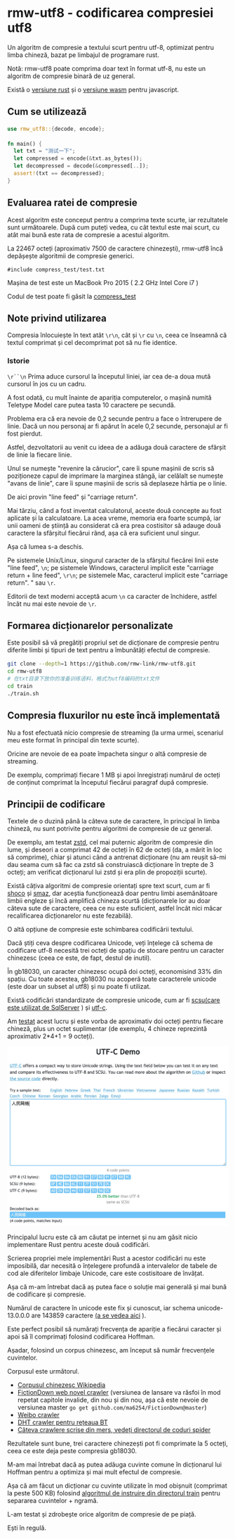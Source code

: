# rmw-utf8 - codificarea compresiei utf8

Un algoritm de compresie a textului scurt pentru utf-8, optimizat pentru limba chineză, bazat pe limbajul de programare rust.

Notă: rmw-utf8 poate comprima doar text în format utf-8, nu este un algoritm de compresie binară de uz general.

Există o [versiune rust](https://github.com/rmw-link/rmw-utf8) și o [versiune wasm](https://github.com/rmw-lib/rmw-utf8-wasm) pentru javascript.

## Cum se utilizează

```rust
use rmw_utf8::{decode, encode};

fn main() {
  let txt = "测试一下";
  let compressed = encode(&txt.as_bytes());
  let decompressed = decode(&compressed[..]);
  assert!(txt == decompressed);
}
```

## Evaluarea ratei de compresie

Acest algoritm este conceput pentru a comprima texte scurte, iar rezultatele sunt următoarele. După cum puteți vedea, cu cât textul este mai scurt, cu atât mai bună este rata de compresie a acestui algoritm.

La 22467 octeți (aproximativ 7500 de caractere chinezești), rmw-utf8 încă depășește algoritmii de compresie generici.

```
#include compress_test/test.txt
```

Mașina de test este un MacBook Pro 2015 ( 2.2 GHz Intel Core i7 )

Codul de test poate fi găsit la [compress_test](https://github.com/rmw-link/rmw-utf8/tree/master/compress_test)

## Note privind utilizarea

Compresia înlocuiește în text atât `\r\n`, cât și `\r` cu `\n`, ceea ce înseamnă că textul comprimat și cel decomprimat pot să nu fie identice.

### Istorie

`\r``\n` Prima aduce cursorul la începutul liniei, iar cea de-a doua mută cursorul în jos cu un cadru.

A fost odată, cu mult înainte de apariția computerelor, o mașină numită Teletype Model care putea tasta 10 caractere pe secundă.

Problema era că era nevoie de 0,2 secunde pentru a face o întrerupere de linie. Dacă un nou personaj ar fi apărut în acele 0,2 secunde, personajul ar fi fost pierdut.

Astfel, dezvoltatorii au venit cu ideea de a adăuga două caractere de sfârșit de linie la fiecare linie.

Unul se numește "revenire la cărucior", care îi spune mașinii de scris să poziționeze capul de imprimare la marginea stângă, iar celălalt se numește "avans de linie", care îi spune mașinii de scris să deplaseze hârtia pe o linie.

De aici provin "line feed" și "carriage return".

Mai târziu, când a fost inventat calculatorul, aceste două concepte au fost aplicate și la calculatoare. La acea vreme, memoria era foarte scumpă, iar unii oameni de știință au considerat că era prea costisitor să adauge două caractere la sfârșitul fiecărui rând, așa că era suficient unul singur.

Așa că lumea s-a deschis.

Pe sistemele Unix/Linux, singurul caracter de la sfârșitul fiecărei linii este "line feed", `\n`; pe sistemele Windows, caracterul implicit este "carriage return + line feed", `\r\n`; pe sistemele Mac, caracterul implicit este "carriage return". " sau `\r`.

Editorii de text moderni acceptă acum `\n` ca caracter de închidere, astfel încât nu mai este nevoie de `\r`.

## Formarea dicționarelor personalizate

Este posibil să vă pregătiți propriul set de dicționare de compresie pentru diferite limbi și tipuri de text pentru a îmbunătăți efectul de compresie.

```bash
git clone --depth=1 https://github.com/rmw-link/rmw-utf8.git
cd rmw-utf8
# 在txt目录下放你的准备训练语料，格式为utf8编码的txt文件
cd train
./train.sh
```

## Compresia fluxurilor nu este încă implementată

Nu a fost efectuată nicio compresie de streaming (la urma urmei, scenariul meu este format în principal din texte scurte).

Oricine are nevoie de ea poate împacheta singur o altă compresie de streaming.

De exemplu, comprimați fiecare 1 MB și apoi înregistrați numărul de octeți de conținut comprimat la începutul fiecărui paragraf după compresie.

## Principii de codificare

Textele de o duzină până la câteva sute de caractere, în principal în limba chineză, nu sunt potrivite pentru algoritmi de compresie de uz general.

De exemplu, am testat [zstd](https://github.com/facebook/zstd), cel mai puternic algoritm de compresie din lume, și deseori a comprimat 42 de octeți în 62 de octeți (da, a mărit în loc să comprime), chiar și atunci când a antrenat dicționare (nu am reușit să-mi dau seama cum să fac ca zstd să construiască dicționare în trepte de 3 octeți; am verificat dicționarul lui zstd și era plin de propoziții scurte).

Există câțiva algoritmi de compresie orientați spre text scurt, cum ar fi [shoco](https://ed-von-schleck.github.io/shoco/) și [smaz](https://github.com/antirez/smaz), dar aceștia funcționează doar pentru limbi asemănătoare limbii engleze și încă amplifică chineza scurtă (dicționarele lor au doar câteva sute de caractere, ceea ce nu este suficient, astfel încât nici măcar recalificarea dicționarelor nu este fezabilă).

O altă opțiune de compresie este schimbarea codificării textului.

Dacă știți ceva despre codificarea Unicode, veți înțelege că schema de codificare utf-8 necesită trei octeți de spațiu de stocare pentru un caracter chinezesc (ceea ce este, de fapt, destul de inutil).

În gb18030, un caracter chinezesc ocupă doi octeți, economisind 33% din spațiu. Cu toate acestea, gb18030 nu acoperă toate caracterele unicode (este doar un subset al utf8) și nu poate fi utilizat.

Există codificări standardizate de compresie unicode, cum ar fi [scsu](https://github.com/dop251/scsu)[(care este utilizat de SqlServer](https://docs.microsoft.com/en-us/sql/relational-databases/data-compression/unicode-compression-implementation?view=sql-server-ver15) ) și [utf-c](https://github.com/deNULL/utf-c).

Am [testat](https://denull.github.io/utf-c) acest lucru și este vorba de aproximativ doi octeți pentru fiecare chineză, plus un octet suplimentar (de exemplu, 4 chineze reprezintă aproximativ 2*4+1 = 9 octeți).

![](https://raw.githubusercontent.com/gcxfd/img/gh-pages/ffxMd3.jpg)

Principalul lucru este că am căutat pe internet și nu am găsit nicio implementare Rust pentru aceste două codificări.

Scrierea propriei mele implementări Rust a acestor codificări nu este imposibilă, dar necesită o înțelegere profundă a intervalelor de tabele de cod ale diferitelor limbaje Unicode, care este costisitoare de învățat.

Așa că m-am întrebat dacă aș putea face o soluție mai generală și mai bună de codificare și compresie.

Numărul de caractere în unicode este fix și cunoscut, iar schema unicode-13.0.0.0 are 143859 caractere [(a se vedea aici](https://github.com/rmw-link/utf8_compress/blob/master/all_char.py) ).

Este perfect posibil să numărați frecvența de apariție a fiecărui caracter și apoi să îl comprimați folosind codificarea Hoffman.

Așadar, folosind un corpus chinezesc, am început să număr frecvențele cuvintelor.

Corpusul este următorul.

* [Corpusul chinezesc Wikipedia](https://jdhao.github.io/2019/01/10/two_chinese_corpus)
* [FictionDown web novel crawler](https://github.com/ma6254/FictionDown) (versiunea de lansare va răsfoi în mod repetat capitole invalide, din nou și din nou, așa că este nevoie de versiunea master `go get github.com/ma6254/FictionDown@master`)
* [Weibo crawler](https://github.com/gcxfd/weibo-crawler)
* [DHT crawler pentru rețeaua BT](https://github.com/gcxfd/bt-spider)
* [Câteva crawlere scrise din mers, vedeți directorul de coduri spider](https://github.com/rmw-link/utf8_compress/tree/master/spider)

Rezultatele sunt bune, trei caractere chinezești pot fi comprimate la 5 octeți, ceea ce este deja peste compresia gb18030.

M-am mai întrebat dacă aș putea adăuga cuvinte comune în dicționarul lui Hoffman pentru a optimiza și mai mult efectul de compresie.

Așa că am făcut un dicționar cu cuvinte utilizate în mod obișnuit (comprimat la peste 500 KB) folosind [algoritmul de instruire din directorul train](https://github.com/rmw-link/rmw-utf8/tree/master/train) pentru separarea cuvintelor + ngramă.

L-am testat și zdrobește orice algoritm de compresie de pe piață.

Ești în regulă.